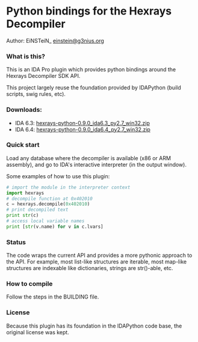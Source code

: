 Python bindings for the Hexrays Decompiler
==============

Author: EiNSTeiN_ <einstein@g3nius.org>

### What is this?

This is an IDA Pro plugin which provides python bindings around the Hexrays Decompiler SDK API.

This project largely reuse the foundation provided by IDAPython (build scripts, swig rules, etc). 

### Downloads:

* IDA 6.3: [hexrays-python-0.9.0_ida6.3_py2.7_win32.zip](http://goo.gl/l9ULb)
* IDA 6.4: [hexrays-python-0.9.0_ida6.4_py2.7_win32.zip](http://goo.gl/bDVhD)

### Quick start

Load any database where the decompiler is available (x86 or ARM assembly), and go to IDA's interactive interpreter (in the output window).

Some examples of how to use this plugin:
```python
# import the module in the interpreter context
import hexrays
# decompile function at 0x402010
c = hexrays.decompile(0x402010)
# print decompiled text
print str(c)
# access local variable names
print [str(v.name) for v in c.lvars]
```

### Status

The code wraps the current API and provides a more pythonic approach to the API. For example, most list-like structures are iterable, most map-like structures are indexable like dictionaries, strings are str()-able, etc.

### How to compile

Follow the steps in the BUILDING file.

### License

Because this plugin has its foundation in the IDAPython code base, the original license was kept.
